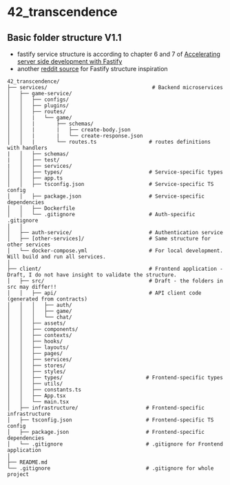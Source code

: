 # 42_transcendence

## Basic folder structure V1.1
- fastify service structure is according to chapter 6 and 7 of [Accelerating server side development with Fastify](https://github.com/PacktPublishing/Accelerating-Server-Side-Development-with-Fastify/tree/main)
- another [reddit source](https://www.reddit.com/r/node/comments/139qzwf/comment/jj760v0/?utm_source=share&utm_medium=web3x&utm_name=web3xcss&utm_term=1&utm_content=share_button) for Fastify structure inspiration

```
42_transcendence/
├── services/                                  # Backend microservices
│   ├── game-service/ 
│   │   ├── configs/        
│   │   ├── plugins/   
│   │   ├── routes/
│   │   |   └── game/
│   │   |       ├── schemas/
│   │   |       |   ├── create-body.json
│   │   |       |   └── create-response.json
│   │   |       └── routes.ts                 # routes definitions with handlers
|   │   ├── schemas/        
|   │   ├── test/        
|   │   ├── services/      
│   │   ├── types/                            # Service-specific types
│   │   ├── app.ts         
│   │   ├── tsconfig.json                     # Service-specific TS config
│   │   ├── package.json                      # Service-specific dependencies
│   │   ├── Dockerfile
│   │   └── .gitignore                        # Auth-specific .gitignore
│   │
│   ├── auth-service/                         # Authentication service       
│   ├── [other-services]/                     # Same structure for other services
│   └── docker-compose.yml                    # For local development. Will build and run all services.
│
├── client/                                   # Frontend application - Draft, I do not have insight to validate the structure.
│   ├── src/                                  # Draft - the folders in src may differ!!
│   │   ├── api/                              # API client code (generated from contracts)
│   │   │   ├── auth/
│   │   │   ├── game/
│   │   │   └── chat/
│   │   ├── assets/           
│   │   ├── components/       
│   │   ├── contexts/        
│   │   ├── hooks/           
│   │   ├── layouts/         
│   │   ├── pages/           
│   │   ├── services/         
│   │   ├── stores/          
│   │   ├── styles/          
│   │   ├── types/                           # Frontend-specific types
│   │   ├── utils/           
│   │   ├── constants.ts     
│   │   ├── App.tsx
│   │   └── main.tsx
│   ├── infrastructure/                      # Frontend-specific infrastructure
│   ├── tsconfig.json                        # Frontend-specific TS config
│   ├── package.json                         # Frontend-specific dependencies
│   └── .gitignore                           # .gitignore for Frontend application
│
├── README.md               
└── .gitignore                               # .gitignore for whole project
```
